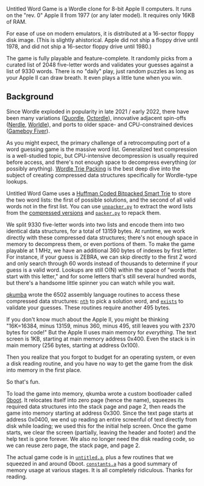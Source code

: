 Untitled Word Game is a Wordle clone for 8-bit Apple II computers. It runs on the "rev. 0" Apple II from 1977 (or any later model). It requires only 16KB of RAM.

For ease of use on modern emulators, it is distributed at a 16-sector floppy disk image. (This is slightly ahistorical. Apple did not ship a floppy drive until 1978, and did not ship a 16-sector floppy drive until 1980.)

The game is fully playable and feature-complete. It randomly picks from a curated list of 2048 five-letter words and validates your guesses against a list of 9330 words. There is no "daily" play, just random puzzles as long as your Apple II can draw breath. It even plays a little tune when you win.

## Background

Since Wordle exploded in popularity in late 2021 / early 2022, there have been many variations ([Quordle](https://www.quordle.com/), [Octordle](https://octordle.com/)), innovative adjacent spin-offs ([Nerdle](https://nerdlegame.com/), [Worldle](https://worldle.teuteuf.fr/)), and ports to older space- and CPU-constrained devices ([Gameboy Fiver](https://alexanderpruss.blogspot.com/2022/02/game-boy-wordle-how-to-compress-12972.html)).

As you might expect, the primary challenge of a retrocomputing port of a word guessing game is the massive word list. Generalized text compression is a well-studied topic, but CPU-intensive decompression is usually required before access, and there's not enough space to decompress everything (or possibly anything). [Wordle Trie Packing](https://github.com/adamcw/wordle-trie-packing) is the best deep dive into the subject of creating compressed data structures specifically for Wordle-type lookups.

Untitled Word Game uses a [Huffman Coded Bitpacked Smart Trie](https://github.com/adamcw/wordle-trie-packing#lesson-7-continued-the-huffman-coded-bitpacked-smart-trie) to store the two word lists: the first of possible solutions, and the second of all valid words not in the first list. You can use [`unpacker.py`](https://github.com/a2-4am/untitled-word-game/blob/main/bin/unpacker.py) to extract the word lists from the [compressed versions](https://github.com/a2-4am/untitled-word-game/tree/main/res) and [`packer.py`](https://github.com/a2-4am/untitled-word-game/blob/main/bin/packer.py) to repack them.

We split 9330 five-letter words into two lists and encode them into two identical data structures, for a total of 13159 bytes. At runtime, we work directly with these compressed data structures; there's not enough space in memory to decompress them, or even portions of them. To make the game playable at 1 MHz, we have an additional 360 bytes of indexes by first letter. For instance, if your guess is ZEBRA, we can skip directly to the first Z word and only search through 60 words instead of thousands to determine if your guess is a valid word. Lookups are still O(N) within the space of "words that start with this letter," and for some letters that's still several hundred words, but there's a handsome little spinner you can watch while you wait.

[qkumba](https://github.com/peterferrie) wrote the 6502 assembly language routines to access these compressed data structures: [`nth`](https://github.com/a2-4am/untitled-word-game/blob/main/src/lookup.a#L60) to pick a solution word, and [`exists`](https://github.com/a2-4am/untitled-word-game/blob/main/src/lookup.a#L111) to validate your guesses. These routines require another 495 bytes.

If you don't know much about the Apple II, you might be thinking "16K=16384, minus 13159, minus 360, minus 495, still leaves you with 2370 bytes for code!" But the Apple II uses main memory for _everything_. The text screen is 1KB, starting at main memory address 0x400. Even the stack is in main memory (256 bytes, starting at address 0x100).

Then you realize that you forgot to budget for an operating system, or even a disk reading routine, and you have no way to get the game from the disk into memory in the first place.

So that's fun.

To load the game into memory, qkumba wrote a custom bootloader called [0boot](https://github.com/a2-4am/untitled-word-game/blob/main/src/0boot.a). It relocates itself into zero page (hence the name), squeezes its required data structures into the stack page and page 2, then reads the game into memory starting at address 0x300. Since the text page starts at address 0x0400, we end up reading an entire screenful of text directly from disk while loading; we used this for the initial help screen. Once the game starts, we clear the screen (partially, leaving the header and footer) and the help text is gone forever. We also no longer need the disk reading code, so we can reuse zero page, the stack page, and page 2.

The actual game code is in [`untitled.a`](https://github.com/a2-4am/untitled-word-game/blob/main/src/untitled.a), plus a few routines that we squeezed in and around 0boot. [`constants.a`](https://github.com/a2-4am/untitled-word-game/blob/main/src/constants.a) has a good summary of memory usage at various stages. It is all completely ridiculous. Thanks for reading.
